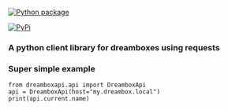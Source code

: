 [![Python package](https://github.com/sreichholf/python-dreamboxapi/workflows/Python%20package/badge.svg?branch=master)](https://github.com/sreichholf/python-dreamboxapi/actions)

[![PyPi](https://img.shields.io/pypi/v/dreamboxapi.svg)](https://pypi.python.org/pypi/dreamboxapi)

### A python client library for dreamboxes using requests

### Super simple example
``` { .py }
from dreamboxapi.api import DreamboxApi
api = DreamboxApi(host="my.dreambox.local")
print(api.current.name)
```

